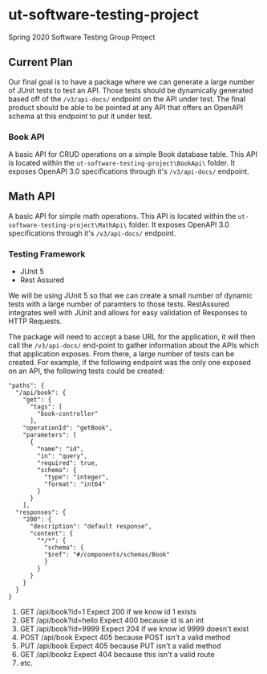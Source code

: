 # ut-software-testing-project
Spring 2020 Software Testing Group Project

## Current Plan
Our final goal is to have a package where we can generate a large number of JUnit tests to test an API. Those tests should be dynamically generated based off of the `/v3/api-docs/` endpoint on the API under test. The final product should be able to be pointed at any API that offers an OpenAPI schema at this endpoint to put it under test.

### Book API
A basic API for CRUD operations on a simple Book database table. This API is located within the `ut-software-testing-project\BookApi\` folder. It exposes OpenAPI 3.0 specifications through it's `/v3/api-docs/` endpoint.

## Math API
A basic API for simple math operations. This API is located within the `ut-software-testing-project\MathApi\` folder. It exposes OpenAPI 3.0 specifications through it's `/v3/api-docs/` endpoint.

### Testing Framework
- JUnit 5
- Rest Assured

We will be using JUnit 5 so that we can create a small number of dynamic tests with a large number of paramters to those tests. RestAssured integrates well with JUnit and allows for easy validation of Responses to HTTP Requests.

The package will need to accept a base URL for the application, it will then call the `/v3/api-docs/` end-point to gather information about the APIs which that application exposes. From there, a large number of tests can be created. For example, if the following endpoint was the only one exposed on an API, the following tests could be created:
```
"paths": {
  "/api/book": {
    "get": {
      "tags": [
        "book-controller"
      ],
    "operationId": "getBook",
    "parameters": [
      {
        "name": "id",
        "in": "query",
        "required": true,
        "schema": {
          "type": "integer",
          "format": "int64"
        }
      }
    ],
  "responses": {
    "200": {
      "description": "default response",
      "content": {
        "*/*": {
          "schema": {
          "$ref": "#/components/schemas/Book"
          }
        }
      }
    }
  }
}
```
1. GET  /api/book?id=1       Expect 200 if we know id 1 exists
2. GET  /api/book?id=hello   Expect 400 because id is an int
3. GET  /api/book?id=9999    Expect 204 if we know id 9999 doesn't exist
4. POST /api/book            Expect 405 because POST isn't a valid method
5. PUT  /api/book            Expect 405 because PUT isn't a valid method
6. GET  /api/bookz           Expect 404 because this isn't a valid route
7. etc.
